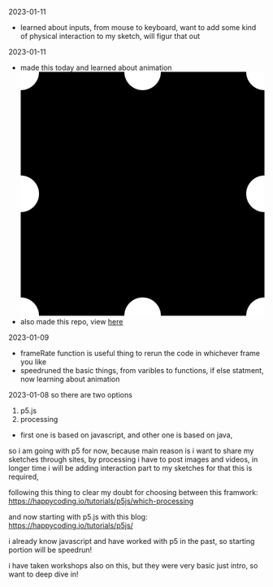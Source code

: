 2023-01-11
- learned about inputs, from mouse to keyboard, want to add some kind of physical interaction to my sketch, will figur that out

2023-01-11
- made this today and learned about animation
![](../images/loop.gif)
- also made this repo, view [here](https://github.com/KMJ-007/sketches)

2023-01-09
- frameRate function is useful thing to rerun the code in whichever frame you like
- speedruned the basic things, from varibles to functions, if else statment, now learning about animation

2023-01-08
so there are two options
1. p5.js
2. processing
- first one is based on javascript, and other one is based on java, 

so i am going with p5 for now, because main reason is i want to share my sketches through sites, by processing i have to post images and videos, in longer time i will be adding interaction part to my sketches for that this is required,

following this thing to clear my doubt for choosing between this framwork:
https://happycoding.io/tutorials/p5js/which-processing

and now starting with p5.js with this blog:
https://happycoding.io/tutorials/p5js/

i already know javascript and have worked with p5 in the past, so starting portion will be speedrun!

i have taken workshops also on this, but they were very basic just intro, so want to deep dive in!